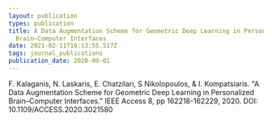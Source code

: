 ```yaml
---
layout: publication
types: publication
title: A Data Augmentation Scheme for Geometric Deep Learning in Personalized
  Brain–Computer Interfaces
date: 2021-02-11T16:13:55.517Z
tags: journal_publications
publication_date: 2020-09-01
---
```

F. Kalaganis, N. Laskaris, E. Chatzilari, S Nikolopoulos, & I. Kompatsiaris. "A Data Augmentation Scheme for Geometric Deep Learning in Personalized Brain–Computer Interfaces." IEEE Access 8, pp 162218-162229, 2020. DOI: 10.1109/ACCESS.2020.3021580